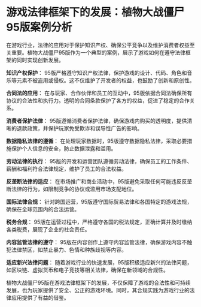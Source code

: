 # 游戏法律框架下的发展：植物大战僵尸95版案例分析

在游戏行业，法律的应用对于保护知识产权、确保公平竞争以及维护消费者权益至关重要。植物大战僵尸95版作为一个典型的案例，展示了游戏如何在遵守法律框架的同时实现创新发展。

**知识产权保护**：
95版严格遵守知识产权法律，保护游戏的设计、代码、角色和音乐等元素不被盗用或侵权。这不仅维护了开发者的权益，也鼓励了创新和原创性。

**合同法的应用**：
在与玩家、合作伙伴和员工的互动中，95版依据合同法确保所有协议的合法性和执行力。透明的合同条款保护了各方的权益，促进了稳定的合作关系。

**消费者保护法律**：
95版遵循消费者保护法律，确保游戏内购买的透明度，提供清晰的退款政策，并保护玩家免受欺诈和误导性广告的影响。

**数据隐私法律的遵循**：
在处理玩家数据时，95版遵守数据隐私法律，采取必要措施保护个人信息的安全，防止数据泄露和滥用。

**劳动法律的执行**：
95版的开发和运营团队遵循劳动法律，确保员工的工作条件、薪酬和福利符合法律规定，维护了员工的合法权益。

**反垄断法律的适应**：
在市场推广和商业活动中，95版避免采取任何可能违反反垄断法律的行为，如限制竞争的协议或滥用市场支配地位。

**国际法律合规**：
针对跨国运营，95版遵守国际贸易法律和各国特定的游戏法规，确保在全球范围内的合法运营。

**税务合规**：
95版在运营过程中，严格遵守各国的税法规定，正确计算并及时缴纳各类税费，展现了企业的社会责任。

**内容监管法律的遵守**：
95版在内容创作上遵守内容监管法律，确保游戏内容不触犯法律禁区，如禁止暴力、色情和种族歧视等内容。

**适应新兴法律问题**：
随着游戏行业的快速发展，95版积极适应新兴的法律问题，如区块链、虚拟货币和电子竞技等相关法律，确保在新领域的合规性。

植物大战僵尸95版在游戏法律框架下的发展，不仅保障了游戏的合法性和可持续发展，也为玩家提供了安全、公正的游戏环境。同时，其合规实践为游戏行业的法律应用提供了有益的借鉴。